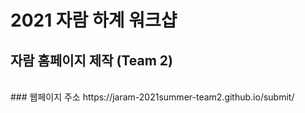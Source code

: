 # 2021 자람 하계 워크샵
## 자람 홈페이지 제작 (Team 2)

<br>
### 웹페이지 주소
https://jaram-2021summer-team2.github.io/submit/
